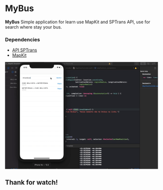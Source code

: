 # MyBus

**MyBus** Simple application for learn use MapKit and SPTrans API, use for search where stay your bus.

### Dependencies 

- [API SPTrans](http://www.sptrans.com.br/desenvolvedores/api-do-olho-vivo-guia-de-referencia/documentacao-api/#docApi-posicao)
- [MapKit](https://developer.apple.com/documentation/mapkit/mkmapview)

<img src="./preview.gif"/>


## Thank for watch!
